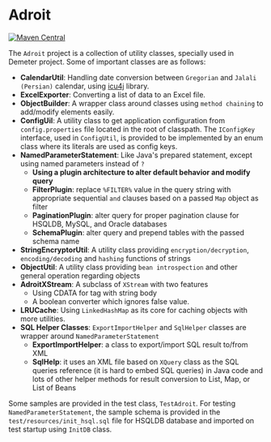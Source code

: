 # Adroit

[![Maven Central](https://maven-badges.herokuapp.com/maven-central/org.devocative/adroit/badge.svg)](https://maven-badges.herokuapp.com/maven-central/org.devocative/adroit)

The `Adroit` project is a collection of utility classes, specially used in Demeter project. Some of important classes
are as follows:

- **CalendarUtil**: Handling date conversion between `Gregorian` and `Jalali (Persian)` calendar, using
[icu4j](http://userguide.icu-project.org/datetime/calendar) library.
- **ExcelExporter**: Converting a list of data to an Excel file.
- **ObjectBuilder**: A wrapper class around classes using `method chaining` to add/modify elements easily.
- **ConfigUil**: A utility class to get application configuration from `config.properties` file located in the root
of classpath. The `IConfigKey` interface, used in `ConfigUtil`, is provided to be implemented by an enum class where
its literals are used as config keys.
- **NamedParameterStatement**: Like Java's prepared statement, except using named parameters instead of `?`
	- **Using a plugin architecture to alter default behavior and modify query**
	- **FilterPlugin**: replace `%FILTER%` value in the query string with appropriate sequential `and` clauses based on a passed `Map` object as filter
	- **PaginationPlugin**: alter query for proper pagination clause for HSQLDB, MySQL, and Oracle databases
	- **SchemaPlugin**: alter query and prepend tables with the passed schema name
- **StringEncryptorUtil**: A utility class providing `encryption/decryption`, `encoding/decoding` and `hashing` functions of strings
- **ObjectUtil**: A utility class providing `bean introspection` and other general operation regarding objects
- **AdroitXStream**: A subclass of `XStream` with two features
	- Using CDATA for tag with string body
	- A boolean converter which ignores false value.
- **LRUCache**: Using `LinkedHashMap` as its core for caching objects with more utilities.
- **SQL Helper Classes**: `ExportImportHelper` and `SqlHelper` classes are wrapper around `NamedParameterStatement`
	- **ExportImportHelper**: a class to export/import SQL result to/from XML
	- **SqlHelp**: it uses an XML file based on `XQuery` class as the SQL queries reference
	(it is hard to embed SQL queries) in Java code and lots of other helper methods for result conversion to List, Map, or List of Beans

Some samples are provided in the test class, `TestAdroit`. For testing `NamedParameterStatement`, the sample schema is
provided in the `test/resources/init_hsql.sql` file for HSQLDB database and imported on test startup using `InitDB` class.
